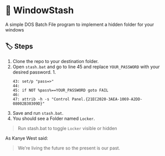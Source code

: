 # :skunk: WindowStash 
A simple DOS Batch File program to implement a hidden folder for your windows

## :label: Steps 

1. Clone the repo to your destination folder.
1. Open `stash.bat` and go to line 45 and replace `YOUR_PASSWORD` with your desired password.
    1.  
    ```
    43: set/p "pass=>" 
    44: 
    45: if NOT %pass%==YOUR_PASSWORD goto FAIL
    46:
    47: attrib -h -s "Control Panel.{21EC2020-3AEA-1069-A2DD-08002B30309D}"
    ```
1. Save and run `stash.bat`.
1. You should see a Folder named `Locker`.

> Run stash.bat to toggle `Locker` visible or hidden

As Kanye West said:

> We're living the future so
> the present is our past.

